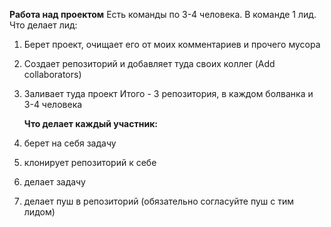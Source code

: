 
**Работа над проектом**
Есть команды по 3-4 человека.
В команде 1 лид.
Что делает лид:
1. Берет проект, очищает его от моих комментариев и прочего мусора
2. Создает репозиторий и добавляет туда своих коллег (Add collaborators)
3. Заливает туда проект
   Итого - 3 репозитория, в каждом болванка и 3-4 человека

   **Что делает каждый участник:**
1. берет на себя задачу
2. клонирует репозиторий к себе
3. делает задачу
4. делает пуш в репозиторий (обязательно согласуйте пуш  с тим лидом)